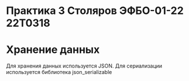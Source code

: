 # Практика 3 Столяров ЭФБО-01-22 22T0318
# Хранение данных
<p>
  Для хранения данных используется JSON. Для сериализации используется библиотека json_serializable
</p>
